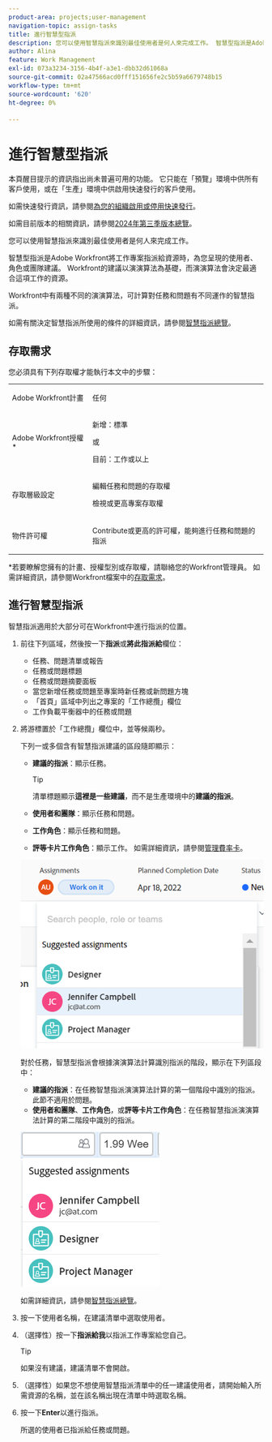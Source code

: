 ```yaml
---
product-area: projects;user-management
navigation-topic: assign-tasks
title: 進行智慧型指派
description: 您可以使用智慧指派來識別最佳使用者是何人來完成工作。 智慧型指派是Adobe Workfront在您根據演演算法將工作專案指派給資源時為您呈現的使用者、角色或團隊建議，該演演算法會決定最適合工作的資源。 如需智慧指派的相關資訊，請參閱智慧指派概述。
author: Alina
feature: Work Management
exl-id: 073a3234-3156-4b4f-a3e1-dbb32d61068a
source-git-commit: 02a47566acd0fff151656fe2c5b59a6679748b15
workflow-type: tm+mt
source-wordcount: '620'
ht-degree: 0%

---
```


# 進行智慧型指派

<!--keep the yellow around the Rate card job roles and the Preview intro for those-->

<span class="preview">本頁醒目提示的資訊指出尚未普遍可用的功能。 它只能在「預覽」環境中供所有客戶使用，或在「生產」環境中供啟用快速發行的客戶使用。</span>

<span class="preview">如需快速發行資訊，請參閱[為您的組織啟用或停用快速發行](/help/quicksilver/administration-and-setup/set-up-workfront/configure-system-defaults/enable-fast-release-process.md)。</span>

<span class="preview">如需目前版本的相關資訊，請參閱[2024年第三季版本總覽](/help/quicksilver/product-announcements/product-releases/24-q3-release-activity/24-q3-release-overview.md)。</span>

您可以使用智慧指派來識別最佳使用者是何人來完成工作。

智慧型指派是Adobe Workfront將工作專案指派給資源時，為您呈現的使用者、角色或團隊建議。 Workfront的建議以演演算法為基礎，而演演算法會決定最適合這項工作的資源。

<span class="preview">Workfront中有兩種不同的演演算法，可計算對任務和問題有不同運作的智慧指派。</span>

如需有關決定智慧指派所使用的條件的詳細資訊，請參閱[智慧指派總覽](../../../manage-work/tasks/assign-tasks/smart-assignments.md)。

## 存取需求

您必須具有下列存取權才能執行本文中的步驟：

<table style="table-layout:auto"> 
 <col> 
 <col> 
 <tbody> 
  <tr> 
   <td role="rowheader">Adobe Workfront計畫</td> 
   <td> <p>任何</p> </td> 
  </tr> 
  <tr> 
   <td role="rowheader">Adobe Workfront授權*</td> 
   <td> <p>新增：標準</p>
      或
      <p>目前：工作或以上</p> </td> 
  </tr> 
  <tr> 
   <td role="rowheader">存取層級設定</td> 
   <td> <p>編輯任務和問題的存取權</p> <p>檢視或更高專案存取權</p>  </td> 
  </tr> 
  <tr> 
   <td role="rowheader">物件許可權</td> 
   <td> <p>Contribute或更高的許可權，能夠進行任務和問題的指派</p> </td> 
  </tr> 
 </tbody> 
</table>

*若要瞭解您擁有的計畫、授權型別或存取權，請聯絡您的Workfront管理員。 如需詳細資訊，請參閱Workfront檔案中的[存取需求](/help/quicksilver/administration-and-setup/add-users/access-levels-and-object-permissions/access-level-requirements-in-documentation.md)。

## 進行智慧型指派

智慧指派適用於大部分可在Workfront中進行指派的位置。

1. 前往下列區域，然後按一下&#x200B;**指派**&#x200B;或&#x200B;**將此指派給**&#x200B;欄位：

   * 任務、問題清單或報告
   * 任務或問題標題
   * 任務或問題摘要面板
   * <span class="preview">當您新增任務或問題至專案時</span>新任務或新問題方塊
   * 「首頁」區域中列出之專案的「工作總攬」欄位
   * 工作負載平衡器中的任務或問題

1. 將游標置於「工作總攬」欄位中，並等候兩秒。

   <div class="preview">
   下列一或多個含有智慧指派建議的區段隨即顯示：

   * **建議的指派**：顯示任務。<!--remove the note when we go to production with smarter assignments-->

     >[!TIP]
     >
     >   清單標題顯示&#x200B;**這裡是一些建議**，而不是生產環境中的&#x200B;**建議的指派**。
     >
   * **使用者和團隊**：顯示任務和問題。
   * **工作角色**：顯示任務和問題。
   * **評等卡片工作角色**：顯示工作。 如需詳細資訊，請參閱[管理費率卡](/help/quicksilver/administration-and-setup/set-up-workfront/configure-system-defaults/manage-rate-cards.md)。<!--check later with Lisa to see if this also came to issues?! - and always keep this in yellow-->
   </div>

   <span class="preview">![](assets/smart-assignments-task-header-nwe-350x302.png)</span>


   對於任務，智慧型指派會根據演演算法計算識別指派的階段，顯示在下列區段中：

   * **建議的指派**：在任務智慧指派演演算法計算的第一個階段中識別的指派。 <span class="preview">此節不適用於問題。</span>
   * <span class="preview">**使用者和團隊**、**工作角色**，或&#x200B;**評等卡片工作角色**：在任務智慧指派演演算法計算的第二階段中識別的指派。<!--no longer valid: This section is not available for issues. --></span> <!--replace this with the new UI: "Other assignments"-->

   <span class="preview">![](assets/smart-assignments-task-list.png)</span>

   如需詳細資訊，請參閱[智慧指派總覽](../../../manage-work/tasks/assign-tasks/smart-assignments.md)。

1. 按一下使用者名稱，在建議清單中選取使用者。

1. （選擇性）按一下&#x200B;**指派給我**&#x200B;以指派工作專案給您自己。

   >[!TIP]
   >
   >如果沒有建議，建議清單不會開啟。

1. （選擇性）如果您不想使用智慧指派清單中的任一建議使用者，請開始輸入所需資源的名稱，並在該名稱出現在清單中時選取名稱。
1. 按一下&#x200B;**Enter**&#x200B;以進行指派。

   所選的使用者已指派給任務或問題。
